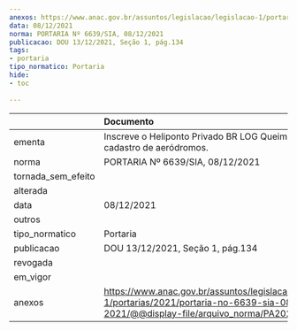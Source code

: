 ```yaml
---
anexos: https://www.anac.gov.br/assuntos/legislacao/legislacao-1/portarias/2021/portaria-no-6639-sia-08-12-2021/@@display-file/arquivo_norma/PA2021-6639.pdf
data: 08/12/2021
norma: PORTARIA Nº 6639/SIA, 08/12/2021
publicacao: DOU 13/12/2021, Seção 1, pág.134
tags:
- portaria
tipo_normatico: Portaria
hide: 
- toc 
 
---
```


|                    | Documento                                                                                                                                            |
|:-------------------|:-----------------------------------------------------------------------------------------------------------------------------------------------------|
| ementa             | Inscreve o Heliponto Privado BR LOG Queimados (RJ) no cadastro de aeródromos.                                                                        |
| norma              | PORTARIA Nº 6639/SIA, 08/12/2021                                                                                                                     |
| tornada_sem_efeito |                                                                                                                                                      |
| alterada           |                                                                                                                                                      |
| data               | 08/12/2021                                                                                                                                           |
| outros             |                                                                                                                                                      |
| tipo_normatico     | Portaria                                                                                                                                             |
| publicacao         | DOU 13/12/2021, Seção 1, pág.134                                                                                                                     |
| revogada           |                                                                                                                                                      |
| em_vigor           |                                                                                                                                                      |
| anexos             | https://www.anac.gov.br/assuntos/legislacao/legislacao-1/portarias/2021/portaria-no-6639-sia-08-12-2021/@@display-file/arquivo_norma/PA2021-6639.pdf |